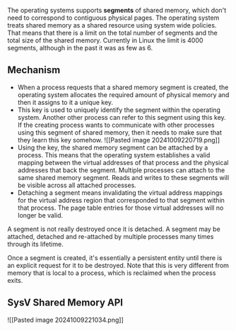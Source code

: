 The operating systems supports **segments** of shared memory, which don't need to correspond to contiguous physical pages. 
The operating system treats shared memory as a shared resource using system wide policies.
That means that there is a limit on the total number of segments and the total size of the shared memory. Currently in Linux the limit is 4000 segments, although in the past it was as few as 6.

## Mechanism
- When a process requests that a shared memory segment is created, the operating system allocates the required amount of physical memory and then it assigns to it a unique key. 
- This key is used to uniquely identify the segment within the operating system. Another other process can refer to this segment using this key. If the creating process wants to communicate with other processes using this segment of shared memory, then it needs to make sure that they learn this key somehow.
 ![[Pasted image 20241009220719.png]]
 - Using the key, the shared memory segment can be attached by a process. This means that the operating system establishes a valid mapping between the virtual addresses of that process and the physical addresses that back the segment. Multiple processes can attach to the same shared memory segment. Reads and writes to these segments will be visible across all attached processes.
 - Detaching a segment means invalidating the virtual address mappings for the virtual address region that corresponded to that segment within that process. The page table entries for those virtual addresses will no longer be valid.

A segment is not really destroyed once it is detached. A segment may be attached, detached and re-attached by multiple processes many times through its lifetime.

Once a segment is created, it's essentially a persistent entity until there is an explicit request for it to be destroyed. Note that this is very different from memory that is local to a process, which is reclaimed when the process exits.


## SysV Shared Memory API 

![[Pasted image 20241009221034.png]]